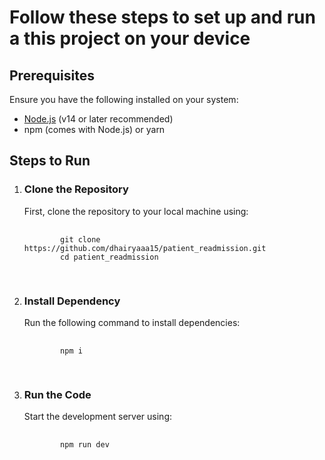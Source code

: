 <h1>Follow these steps to set up and run a this project on your device</h1>

<h2>Prerequisites</h2>
<p>Ensure you have the following installed on your system:</p>
<ul>
  <li><a href="https://nodejs.org/">Node.js</a> (v14 or later recommended)</li>
  <li>npm (comes with Node.js) or yarn</li>
</ul>

<h2>Steps to Run</h2>

<ol>
  <li>
    <h3>Clone the Repository</h3>
    <p>First, clone the repository to your local machine using:</p>
    <pre>
      <code>
        git clone https://github.com/dhairyaaa15/patient_readmission.git
        cd patient_readmission
      </code>
    </pre>
  </li>

  <li>
    <h3>Install Dependency</h3>
    <p>Run the following command to install dependencies:</p>
    <pre>
      <code>
        npm i
      </code>
    </pre>
  </li>

  <li>
    <h3>Run the Code</h3>
    <p>Start the development server using:</p>
    <pre>
      <code>
        npm run dev
      </code>
    </pre>
  </li>
</ol>
